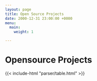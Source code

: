 ```yaml
---
layout: page
title: Open Source Projects
date: 2000-12-31 23:00:00 +0000
menu:
  main:
    weight: 1

---
```


# Opensource Projects

{{< include-html "parser/table.html" >}}

